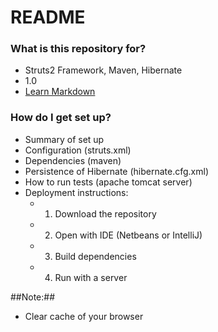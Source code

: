 # README #

### What is this repository for? ###

* Struts2 Framework, Maven, Hibernate
* 1.0
* [Learn Markdown](https://bitbucket.org/tecnowebdevelopers/appstruts2)

### How do I get set up? ###

* Summary of set up
* Configuration (struts.xml)
* Dependencies (maven)
* Persistence of Hibernate (hibernate.cfg.xml)
* How to run tests (apache tomcat server)
* Deployment instructions:
  * 1. Download the repository
  * 2. Open with IDE (Netbeans or IntelliJ)
  * 3. Build dependencies
  * 4. Run with a server


##Note:##
 * Clear cache of your browser